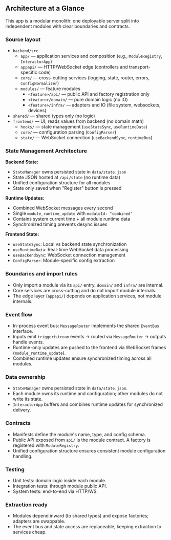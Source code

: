 ## Architecture at a Glance

This app is a modular monolith: one deployable server split into independent modules with clear boundaries and contracts.

### Source layout

- `backend/src`
  - `app/` — application services and composition (e.g., `ModuleRegistry`, `InteractorApp`)
  - `appapi/` — HTTP/WebSocket edge (controllers and transport-specific code)
  - `core/` — cross-cutting services (logging, state, router, errors, `ConfigNormalizer`)
  - `modules/` — feature modules
    - `<feature>/api/` — public API and factory registration only
    - `<feature>/domain/` — pure domain logic (no IO)
    - `<feature>/infra/` — adapters and IO (file system, websockets, devices)
- `shared/` — shared types only (no logic)
- `frontend/` — UI; reads values from backend (no domain math)
  - `hooks/` — state management (`useStateSync`, `useRuntimeData`)
  - `core/` — configuration parsing (`ConfigParser`)
  - `state/` — WebSocket connection (`useBackendSync`, `runtimeBus`)

### State Management Architecture

**Backend State:**
- `StateManager` owns persisted state in `data/state.json`
- State JSON hosted at `/api/state` (no runtime data)
- Unified configuration structure for all modules
- State only saved when "Register" button is pressed

**Runtime Updates:**
- Combined WebSocket messages every second
- Single `module_runtime_update` with `moduleId: "combined"`
- Contains system current time + all module runtime data
- Synchronized timing prevents desync issues

**Frontend State:**
- `useStateSync`: Local vs backend state synchronization
- `useRuntimeData`: Real-time WebSocket data processing
- `useBackendSync`: WebSocket connection management
- `ConfigParser`: Module-specific config extraction

### Boundaries and import rules

- Only import a module via its `api/` entry. `domain/` and `infra/` are internal.
- Core services are cross-cutting and do not import module internals.
- The edge layer (`appapi/`) depends on application services, not module internals.

### Event flow

- In-process event bus: `MessageRouter` implements the shared `EventBus` interface.
- Inputs emit `trigger`/`stream` events → routed via `MessageRouter` → outputs handle events.
- Runtime-only updates are pushed to the frontend via WebSocket frames (`module_runtime_update`).
- Combined runtime updates ensure synchronized timing across all modules.

### Data ownership

- `StateManager` owns persisted state in `data/state.json`.
- Each module owns its runtime and configuration; other modules do not write its state.
- `InteractorApp` buffers and combines runtime updates for synchronized delivery.

### Contracts

- Manifests define the module's name, type, and config schema.
- Public API exposed from `api/` is the module contract. A factory is registered with `ModuleRegistry`.
- Unified configuration structure ensures consistent module configuration handling.

### Testing

- Unit tests: domain logic inside each module.
- Integration tests: through module public API.
- System tests: end-to-end via HTTP/WS.

### Extraction ready

- Modules depend inward (to shared types) and expose factories; adapters are swappable.
- The event bus and state access are replaceable, keeping extraction to services cheap.


